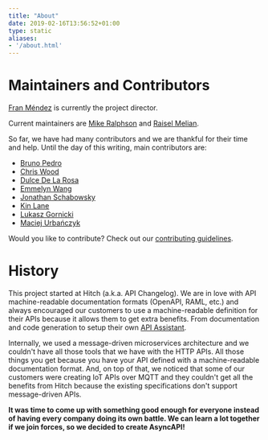```yaml
---
title: "About"
date: 2019-02-16T13:56:52+01:00
type: static
aliases:
- '/about.html'
---
```


# Maintainers and Contributors

[Fran Méndez](https://twitter.com/fmvilas) is currently the project director.

Current maintainers are [Mike Ralphson](https://twitter.com/PermittedSoc) and [Raisel Melian](https://twitter.com/raiselmelian).

So far, we have had many contributors and we are thankful for their time and help. Until the day of this writing, main contributors are:

* [Bruno Pedro](https://twitter.com/bpedro)
* [Chris Wood](https://twitter.com/sensiblewood)
* [Dulce De La Rosa](https://twitter.com/DeLaR0sa)
* [Emmelyn Wang](https://twitter.com/lifewingmate)
* [Jonathan Schabowsky](https://twitter.com/JSchabowsky)
* [Kin Lane](https://twitter.com/kinlane)
* [Lukasz Gornicki](https://twitter.com/derberq)
* [Maciej Urbańczyk](https://github.com/magicmatatjahu)

Would you like to contribute? Check out our [contributing guidelines](https://github.com/asyncapi/asyncapi/blob/master/CONTRIBUTING.md).

# History

This project started at Hitch (a.k.a. API Changelog). We are in love with API machine-readable documentation formats (OpenAPI, RAML, etc.) and always encouraged our customers to use a machine-readable definition for their APIs because it allows them to get extra benefits. From documentation and code generation to setup their own [API Assistant](http://apiassistant.com).

Internally, we used a message-driven microservices architecture and we couldn't have all those tools that we have with the HTTP APIs. All those things you get because you have your API defined with a machine-readable documentation format. And, on top of that, we noticed that some of our customers were creating IoT APIs over MQTT and they couldn't get all the benefits from Hitch because the existing specifications don't support message-driven APIs.

**It was time to come up with something good enough for everyone instead of having every company doing its own battle. We can learn a lot together if we join forces, so we decided to create AsyncAPI!**